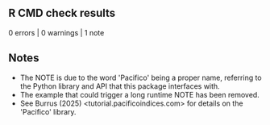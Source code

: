 ## R CMD check results

0 errors | 0 warnings | 1 note

## Notes
* The NOTE is due to the word 'Pacifico' being a proper name, referring to the Python library and API that this package interfaces with.
* The example that could trigger a long runtime NOTE has been removed.
* See Burrus (2025) <tutorial.pacificoindices.com> for details on the 'Pacifico' library.

